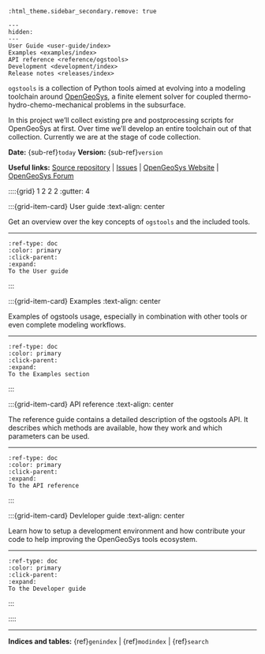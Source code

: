 
```{eval-rst}
:html_theme.sidebar_secondary.remove: true
```

```{toctree}
---
hidden:
---
User Guide <user-guide/index>
Examples <examples/index>
API reference <reference/ogstools>
Development <development/index>
Release notes <releases/index>
```

`ogstools` is a collection of Python tools aimed at evolving into a modeling toolchain around [OpenGeoSys](https://www.opengeosys.org), a finite element solver for coupled thermo-hydro-chemo-mechanical problems in the subsurface.

In this project we’ll collect existing pre and postprocessing scripts for OpenGeoSys at first. Over time we’ll develop an entire toolchain out of that collection. Currently we are at the stage of code collection.

**Date:** {sub-ref}`today` **Version:** {sub-ref}`version`

**Useful links:** [Source repository](https://gitlab.opengeosys.org/ogs/tools/ogstools) | [Issues](https://gitlab.opengeosys.org/ogs/tools/ogstools/-/issues) | [OpenGeoSys Website](https://www.opengeosys.org) | [OpenGeoSys Forum](https://discourse.opengeosys.org)

::::{grid} 1 2 2 2
:gutter: 4

:::{grid-item-card} User guide
:text-align: center

Get an overview over the key concepts of `ogstools` and the included tools.

---

```{button-ref} user-guide/index
:ref-type: doc
:color: primary
:click-parent:
:expand:
To the User guide
```

:::

:::{grid-item-card} Examples
:text-align: center

Examples of ogstools usage, especially in combination with other tools or even
complete modeling workflows.

---

```{button-ref} examples/index
:ref-type: doc
:color: primary
:click-parent:
:expand:
To the Examples section
```

:::

:::{grid-item-card} API reference
:text-align: center

The reference guide contains a detailed description of the ogstools API.
It describes which methods are available, how they work and which parameters can be used.

---

```{button-ref} reference/ogstools
:ref-type: doc
:color: primary
:click-parent:
:expand:
To the API reference
```

:::

:::{grid-item-card} Devleloper guide
:text-align: center

Learn how to setup a development environment and how contribute your code to
help improving the OpenGeoSys tools ecosystem.

---

```{button-ref} development/index
:ref-type: doc
:color: primary
:click-parent:
:expand:
To the Developer guide
```

:::

::::

---

**Indices and tables:** {ref}`genindex` | {ref}`modindex` | {ref}`search`
